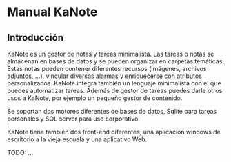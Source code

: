 # Manual KaNote

## Introducción

KaNote es un gestor de notas y tareas minimalista. Las tareas o notas se almacenan en bases de datos y se pueden organizar en carpetas temáticas. Estas notas pueden contener diferentes recursos (imágenes, archivos adjuntos, ...), vincular diversas alarmas y enriquecerse con atributos personalizados. KaNote integra también un lenguaje minimalista con el que puedes automatizar tareas. Además de gestor de tareas puedes darle otros usos a KaNote, por ejemplo un pequeño gestor de contenido. 

Se soportan dos motores diferentes de bases de datos, Sqlite para tareas personales y SQL server para uso corporativo. 

KaNote tiene también dos front-end diferentes, una aplicación windows de escritorio a la vieja escuela y una aplicativo Web.

TODO: ...